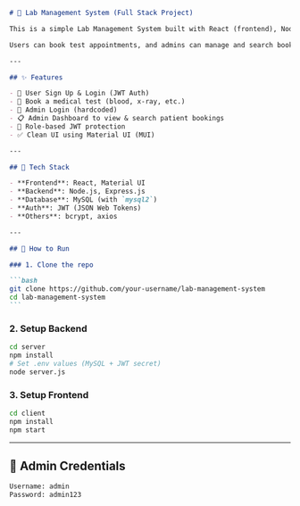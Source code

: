 ````md
# 🧪 Lab Management System (Full Stack Project)

This is a simple Lab Management System built with React (frontend), Node.js + Express (backend), and MySQL database.

Users can book test appointments, and admins can manage and search bookings.

---

## ✨ Features

- 👤 User Sign Up & Login (JWT Auth)
- 🧾 Book a medical test (blood, x-ray, etc.)
- 🔐 Admin Login (hardcoded)
- 📋 Admin Dashboard to view & search patient bookings
- 🧠 Role-based JWT protection
- ✅ Clean UI using Material UI (MUI)

---

## 🔧 Tech Stack

- **Frontend**: React, Material UI
- **Backend**: Node.js, Express.js
- **Database**: MySQL (with `mysql2`)
- **Auth**: JWT (JSON Web Tokens)
- **Others**: bcrypt, axios

---

## 🚀 How to Run

### 1. Clone the repo

```bash
git clone https://github.com/your-username/lab-management-system
cd lab-management-system
```
````

### 2. Setup Backend

```bash
cd server
npm install
# Set .env values (MySQL + JWT secret)
node server.js
```

### 3. Setup Frontend

```bash
cd client
npm install
npm start
```

---

## 🔐 Admin Credentials

```bash
Username: admin
Password: admin123
```
